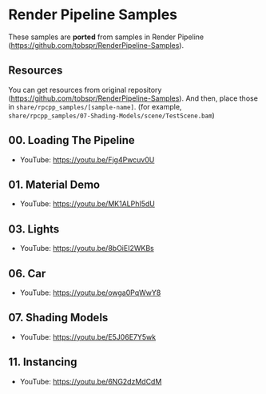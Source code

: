 # Render Pipeline Samples

These samples are **ported** from samples in Render Pipeline (https://github.com/tobspr/RenderPipeline-Samples).

## Resources
You can get resources from original repository (https://github.com/tobspr/RenderPipeline-Samples).
And then, place those in `share/rpcpp_samples/[sample-name]`.
(for example, `share/rpcpp_samples/07-Shading-Models/scene/TestScene.bam`)


## 00. Loading The Pipeline
- YouTube: https://youtu.be/Fjg4Pwcuv0U


## 01. Material Demo
- YouTube: https://youtu.be/MK1ALPhI5dU


## 03. Lights
- YouTube: https://youtu.be/8bOiEI2WKBs


## 06. Car
- YouTube: https://youtu.be/owga0PqWwY8


## 07. Shading Models
- YouTube: https://youtu.be/E5J06E7Y5wk


## 11. Instancing
- YouTube: https://youtu.be/6NG2dzMdCdM
